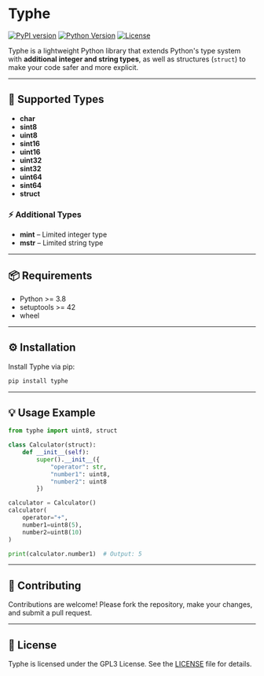 # Typhe

[![PyPI version](https://img.shields.io/pypi/v/typhe.svg)](https://pypi.org/project/typhe/)
[![Python Version](https://img.shields.io/pypi/pyversions/typhe.svg)](https://pypi.org/project/typhe/)
[![License](https://img.shields.io/pypi/l/typhe.svg)](https://pypi.org/project/typhe/)

Typhe is a lightweight Python library that extends Python's type system with **additional integer and string types**, as well as structures (`struct`) to make your code safer and more explicit.

---

## 🔹 Supported Types

- **char**  
- **sint8**  
- **uint8**  
- **sint16**  
- **uint16**  
- **uint32**  
- **sint32**  
- **uint64**  
- **sint64**  
- **struct**

### ⚡ Additional Types

- **mint** – Limited integer type  
- **mstr** – Limited string type  

---

## 📦 Requirements

- Python >= 3.8  
- setuptools >= 42  
- wheel  

---

## ⚙️ Installation

Install Typhe via pip:

```bash
pip install typhe
```

---

## 💡 Usage Example

```python
from typhe import uint8, struct

class Calculator(struct):
    def __init__(self):
        super().__init__({
            "operator": str,
            "number1": uint8,
            "number2": uint8
        })

calculator = Calculator()
calculator(
    operator="+",
    number1=uint8(5),
    number2=uint8(10)
)

print(calculator.number1)  # Output: 5
```

---

## 🤝 Contributing

Contributions are welcome!
Please fork the repository, make your changes, and submit a pull request.

---

## 📝 License

Typhe is licensed under the GPL3 License.
See the [LICENSE](LICENSE) file for details.